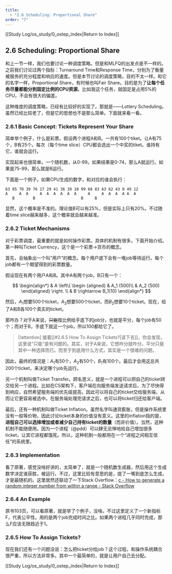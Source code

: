 ```yaml
---
title:
  - "2.6 Scheduling: Proportional Share"
order: "7"
---
```

[[Study Log/os_study/0_ostep_index|Return to Index]]

## 2.6 Scheduling: Proportional Share

和上一节一样，我们也要讨论一种调度策略。但是和MLFQ的出发点是不一样的。之前我们讨论过两个指标：Turnaround Time和Response Time，分别为了衡量被服务的充分程度和响应的速度。但是本节讨论的调度策略，目的不太一样。和它的名字一样，Proportional Share，有时候也叫Fair Share。目的是为了**让每个任务尽量都能分到固定比例的CPU资源**。比如我这个任务，就固定是占用5%的CPU，不会有很大的偏差。

这种维度的调度策略，已经有比较好的实现了。那就是——Lottery Scheduling。虽然已经比较老了，但是它的思想也不是那么简单。下面就来看一看。

### 2.6.1 Basic Concept: Tickets Represent Your Share

简单举个例子，什么是彩票。假设两个进程A和B。一共有100个tiket。让A有75个，B有25个。每次（每个time slice）CPU都会选出一个中奖的tiket。谁持有它，谁就会运行。

实现起来也很简单。一个随机数，从0-99。如果结果是0-74，那么A就运行。如果是75-99，那么就是B运行。

下面是一个例子。如果CPU生成的数字，和对应的谁会执行：

```
63 85 70 39 76 17 29 41 36 39 10 99 68 83 63 62 43 0 49 12
A     A  A     A  A  A  A  A  A     A     A  A  A  A A  A
   B        B                    B     B
```

显然，这个概率是不准的。理论值B可以有25%，但是实际上只有20%。不过随着time slice越来越多，这个概率就会越来越准。

### 2.6.2 Ticket Mechanisms

对于彩票调度，最重要的就是如何操作彩票。具体的机制有很多。下面开始介绍。第一种叫Ticket Currency，这个是一个彩票->货币的概念。

首先，会抽象出一个叫“用户”的概念。每个用户底下会有一堆job等待运行。每个job都有一个期望得到的彩票数量。

假设现在有两个用户A和B。其中A有两个job，B只有一个：

$$
\begin{align*}
& A
\left\{
    \begin {aligned}
         & A_1 (500)\\
         & A_2 (500)         
    \end{aligned}
\right. \\
& B \rightarrow B_1(10)
\end{align*}
$$

然后，$A_1$想要500个ticket，$A_2$想要500个ticket，而$B_2$想要10个ticket。现在，给了A和B各100个真实的ticket。

那咋办？对于A来说，~~只能~~按比例给手底下的job分，也就是平分，每个job有50个；而对于B，手底下就这一个job，所以100都给它了。

> [!attention]
> 接着[[#2.6.5 How To Assign Tickets?|读下去]]，你会发现，这里说“只能”是有问题的。其实，对于A来说，它想咋分就咋分。平分只是其中一种选择而已。而至于到底用什么方式，其实是一个很难的问题。

因此，最终的情况是：$A_1$有50个，$A_2$有50个，$B_1$有100个。最后才会用这总共200个ticket，来决定哪个job先运行。

另一个机制叫做Ticket Transfer。顾名思义，就是一个进程可以把自己的ticket转交给另一个进程。比如在CS架构下，客户端在向服务端发送请求后，为了尽快得到响应，自然希望服务端的优先级提高，因此可以将自己的ticket交给服务端，从而让它更容易被选中。在服务端处理完请求之后，也可以将ticket归还给客户端。

最后，还有一种机制叫做Ticket Inflation。虽然名字叫通货膨胀，但是操作系统里没有一般等价物，因此讨论ticket本身的价值没有意义。这里的inflation指的是，**进程自己可以选择增加或者减少自己持有ticket的数量**（而非价值）。当然，这种机制不能随便用。因为一个进程（@pdd）可以肆无忌惮地给自己增加很多ticket，让其它进程都饿死。所以，这种机制一般都用在一个“进程之间相互信任”的系统里。

### 2.6.3 Implementation

看了原著，感觉没啥好讲的，太简单了，就是一个随机数生成器，然后用这个生成数字决定谁获胜，被运行。不过，这里比较有意思的是，提了一嘴到底怎么生成，才是最随机的。这里居然还联动了一下Stack Overflow：[c - How to generate a random integer number from within a range - Stack Overflow](https://stackoverflow.com/questions/2509679/how-to-generate-a-random-integer-number-from-within-a-range)

### 2.6.4 An Example

原书103页，可以看原著，就是举了个例子，没啥。不过这里定义了一个新指标F，代表公平性。用的是两个job完成时间之比。如果两个进程几乎同时完成，那么F应该无限趋近于1。

### 2.6.5 How To Assign Tickets?

现在我们还有一个问题没说：怎么把ticket分给job？这个过程，和操作系统耦合很严重，所以方法非常多。其中一个最简单的，就是让用户自己去分配。



[[Study Log/os_study/0_ostep_index|Return to Index]]